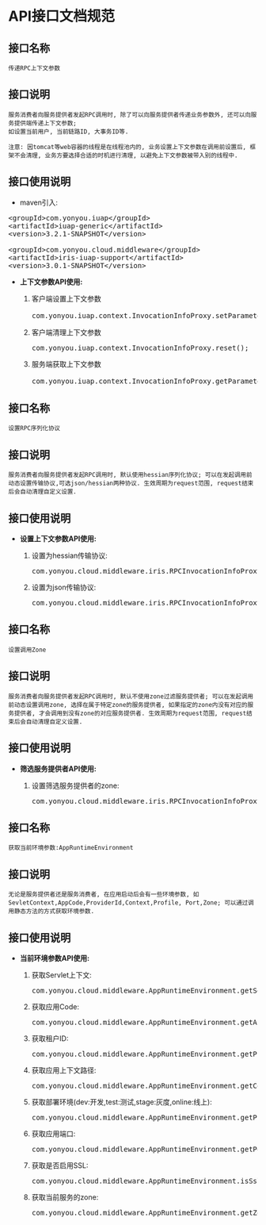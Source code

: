 # API接口文档规范




## 接口名称

```
传递RPC上下文参数
```

## 接口说明

```
服务消费者向服务提供者发起RPC调用时, 除了可以向服务提供者传递业务参数外, 还可以向服务提供端传递上下文参数; 
如设置当前用户, 当前链路ID, 大事务ID等. 
```
```
注意: 因tomcat等web容器的线程是在线程池内的, 业务设置上下文参数在调用前设置后, 框架不会清理, 业务方要选择合适的时机进行清理, 以避免上下文参数被带入别的线程中.
```

## 接口使用说明

* maven引入:
<pre>
&lt;groupId&gt;com.yonyou.iuap&lt;/groupId&gt;
&lt;artifactId&gt;iuap-generic&lt;/artifactId&gt;
&lt;version&gt;3.2.1-SNAPSHOT&lt;/version&gt;

&lt;groupId&gt;com.yonyou.cloud.middleware&lt;/groupId&gt;
&lt;artifactId&gt;iris-iuap-support&lt;/artifactId&gt;
&lt;version&gt;3.0.1-SNAPSHOT&lt;/version&gt;
</pre>

* **上下文参数API使用:**

	1. 客户端设置上下文参数
		<pre>com.yonyou.iuap.context.InvocationInfoProxy.setParameter("上下文参数键", "上下文参数值");</pre>
	1. 客户端清理上下文参数
		<pre>com.yonyou.iuap.context.InvocationInfoProxy.reset();</pre>
	3. 服务端获取上下文参数
		<pre>com.yonyou.iuap.context.InvocationInfoProxy.getParameter("上下文参数键");</pre>



## 接口名称

```
设置RPC序列化协议
```

## 接口说明

```
服务消费者向服务提供者发起RPC调用时, 默认使用hessian序列化协议; 可以在发起调用前动态设置传输协议,可选json/hessian两种协议. 生效周期为request范围, request结束后会自动清理自定义设置.
```

## 接口使用说明

* **设置上下文参数API使用:**

	1. 设置为hessian传输协议:
		<pre>com.yonyou.cloud.middleware.iris.RPCInvocationInfoProxy.setProto(com.yonyou.cloud.middleware.rpc.transport.CodecAdapterFactory.APPLICATION_OCTET_STREAM_VALUE)</pre>

	2. 设置为json传输协议:
		<pre>com.yonyou.cloud.middleware.iris.RPCInvocationInfoProxy.setProto(com.yonyou.cloud.middleware.rpc.transport.CodecAdapterFactory.APPLICATION_JSON_UTF8_VALUE)</pre>


## 接口名称

```
设置调用Zone
```

## 接口说明

```
服务消费者向服务提供者发起RPC调用时, 默认不使用zone过滤服务提供者; 可以在发起调用前动态设置调用zone, 选择在属于特定zone的服务提供者, 如果指定的zone内没有对应的服务提供者, 才会调用到没有zone的对应服务提供者. 生效周期为request范围, request结束后会自动清理自定义设置.
```

## 接口使用说明

* **筛选服务提供者API使用:**

	1. 设置筛选服务提供者的zone:
		<pre>com.yonyou.cloud.middleware.iris.RPCInvocationInfoProxy.setInstanceZone(String)</pre>


## 接口名称

```
获取当前环境参数:AppRuntimeEnvironment
```

## 接口说明

```
无论是服务提供者还是服务消费者, 在应用启动后会有一些环境参数, 如SevletContext,AppCode,ProviderId,Context,Profile, Port,Zone; 可以通过调用静态方法的方式获取环境参数.
```

## 接口使用说明

* **当前环境参数API使用:**

	1. 获取Servlet上下文:
		<pre>com.yonyou.cloud.middleware.AppRuntimeEnvironment.getServlet_context()</pre>

	2. 获取应用Code:
		<pre>com.yonyou.cloud.middleware.AppRuntimeEnvironment.getAppCode()</pre>
	
	3. 获取租户ID:
		<pre>com.yonyou.cloud.middleware.AppRuntimeEnvironment.getProviderId()</pre>
	
	4. 获取应用上下文路径:
		<pre>com.yonyou.cloud.middleware.AppRuntimeEnvironment.getContext()</pre>

	5. 获取部署环境(dev:开发,test:测试,stage:灰度,online:线上):
		<pre>com.yonyou.cloud.middleware.AppRuntimeEnvironment.getProfile()</pre>
	
	6. 获取应用端口:
		<pre>com.yonyou.cloud.middleware.AppRuntimeEnvironment.getPort()</pre>
	
	7. 获取是否启用SSL:
		<pre>com.yonyou.cloud.middleware.AppRuntimeEnvironment.isSslEnabled()</pre>

	8. 获取当前服务的zone:
		<pre>com.yonyou.cloud.middleware.AppRuntimeEnvironment.getZone()</pre>


